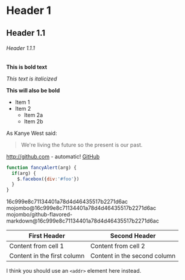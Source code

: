 # Header 1
## Header 1.1
###### Header 1.1.1
**This is bold text**

*This text is italicized*

__This will also be bold__

* Item 1
* Item 2
  * Item 2a
  * Item 2b
  
As Kanye West said:

> We're living the future so
> the present is our past.

http://github.com - automatic!
[GitHub](http://github.com)

```javascript
function fancyAlert(arg) {
  if(arg) {
    $.facebox({div:'#foo'})
  }
}
```

16c999e8c71134401a78d4d46435517b2271d6ac
mojombo@16c999e8c71134401a78d4d46435517b2271d6ac
mojombo/github-flavored-markdown@16c999e8c71134401a78d4d46435517b2271d6ac

First Header | Second Header
------------ | -------------
Content from cell 1 | Content from cell 2
Content in the first column | Content in the second column

I think you should use an
`<addr>` element here instead.